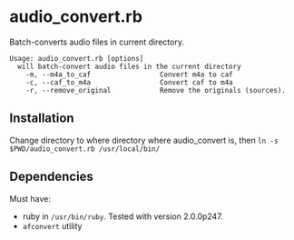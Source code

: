 audio_convert.rb
==================

Batch-converts audio files in current directory.

```
Usage: audio_convert.rb [options]
  will batch-convert audio files in the current directory
    -m, --m4a_to_caf                 Convert m4a to caf
    -c, --caf_to_m4a                 Convert caf to m4a
    -r, --remove_original            Remove the originals (sources).
```

Installation
------------

Change directory to where directory where audio_convert is, then `ln -s
$PWD/audio_convert.rb /usr/local/bin/`

Dependencies
------------
Must have:
  - ruby in `/usr/bin/ruby`. Tested with version 2.0.0p247.
  - `afconvert` utility
